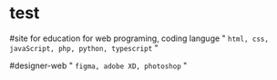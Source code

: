 # test


#site for education for web programing,
coding languge " `html, css, javaScript, php, python, typescript` "

#designer-web " `figma, adobe XD, photoshop` "
